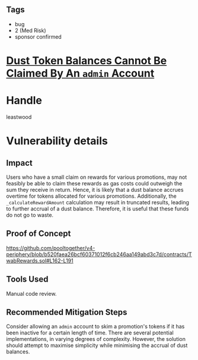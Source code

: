 ## Tags

- bug
- 2 (Med Risk)
- sponsor confirmed

# [Dust Token Balances Cannot Be Claimed By An `admin` Account](https://github.com/code-423n4/2021-12-pooltogether-findings/issues/75) 

# Handle

leastwood


# Vulnerability details

## Impact

Users who have a small claim on rewards for various promotions, may not feasibly be able to claim these rewards as gas costs could outweigh the sum they receive in return. Hence, it is likely that a dust balance accrues overtime for tokens allocated for various promotions. Additionally, the `_calculateRewardAmount` calculation may result in truncated results, leading to further accrual of a dust balance. Therefore, it is useful that these funds do not go to waste.

## Proof of Concept

https://github.com/pooltogether/v4-periphery/blob/b520faea26bcf60371012f6cb246aa149abd3c7d/contracts/TwabRewards.sol#L162-L191

## Tools Used

Manual code review.

## Recommended Mitigation Steps

Consider allowing an `admin` account to skim a promotion's tokens if it has been inactive for a certain length of time. There are several potential implementations, in varying degrees of complexity. However, the solution should attempt to maximise simplicity while minimising the accrual of dust balances.

